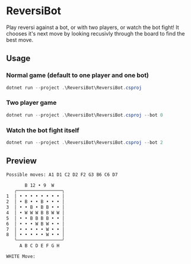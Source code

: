# ReversiBot

Play reversi against a bot, or with two players, or watch the bot fight!
It chooses it's next move by looking recusivly through the board to find the best move.

## Usage

### Normal game (default to one player and one bot)
```powershell
dotnet run --project .\ReversiBot\ReversiBot.csproj
```

### Two player game
```powershell
dotnet run --project .\ReversiBot\ReversiBot.csproj --bot 0
```

### Watch the bot fight itself
```powershell
dotnet run --project .\ReversiBot\ReversiBot.csproj --bot 2
```

## Preview
```txt
Possible moves: A1 D1 C2 D2 F2 G3 B6 C6 D7

       B 12 • 9  W
   ╭─────────────────╮
1  │ • • • • • • • • │
2  │ • B • • B • • • │
3  │ • • B • B B • • │
4  │ • W W W B B W W │
5  │ • • B B B B • • │
6  │ • • • W B W • • │
7  │ • • • • • W • • │
8  │ • • • • • W • • │
   ╰─────────────────╯
     A B C D E F G H

WHITE Move:
```
